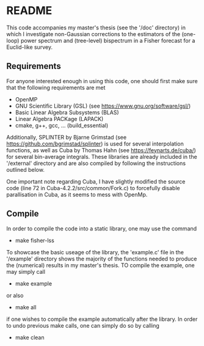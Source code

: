 # README

This code accompanies my master's thesis (see the '/doc' directory) in which I investigate non-Gaussian corrections to the estimators of the (one-loop) power spectrum and (tree-level) bispectrum in a Fisher forecast for a Euclid-like survey.


## Requirements

For anyone interested enough in using this code, one should first make sure that the following requirements are met

- OpenMP
- GNU Scientific Library (GSL) (see https://www.gnu.org/software/gsl/)
- Basic Linear Algebra Subsystems (BLAS)
- Linear Algebra PACKage (LAPACK)
- cmake, g++, gcc, ... (build_essential)

Additionally, SPLINTER by Bjarne Grimstad (see https://github.com/bgrimstad/splinter) is used for several interpolation functions, as well as Cuba by Thomas Hahn (see https://feynarts.de/cuba/) for several bin-average integrals. These libraries are already included in the '/external' directory and are also compiled by following the instructions outlined below.

One important note regarding Cuba, I have slightly modified the source code (line 72 in Cuba-4.2.2/src/common/Fork.c) to forcefully disable parallisation in Cuba, as it seems to mess with OpenMp.


## Compile

In order to compile the code into a static library, one may use the command

- make fisher-lss

To showcase the basic useage of the library, the 'example.c' file in the '/example' directory shows the majority of the functions needed to produce the (numerical) results in my master's thesis. TO compile the example, one may simply call

- make example

or also

- make all

if one wishes to compile the example automatically after the library. In order to undo previous make calls, one can simply do so by calling

- make clean
